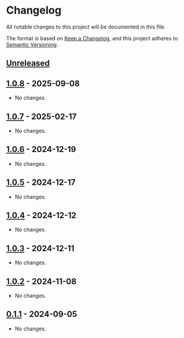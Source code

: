 # Changelog

All notable changes to this project will be documented in this file.

The format is based on [Keep a Changelog](https://keepachangelog.com/en/1.1.0/),
and this project adheres to [Semantic Versioning](https://semver.org/spec/v2.0.0.html).

## [Unreleased]

## [1.0.8] - 2025-09-08

- No changes.

## [1.0.7] - 2025-02-17

- No changes.

## [1.0.6] - 2024-12-19

- No changes.

## [1.0.5] - 2024-12-17

- No changes.

## [1.0.4] - 2024-12-12

- No changes.

## [1.0.3] - 2024-12-11

- No changes.

## [1.0.2] - 2024-11-08

- No changes.

## [0.1.1] - 2024-09-05

- No changes.

[unreleased]: https://github.com/heroku/buildpacks-frontend-web/compare/v1.0.8...HEAD
[1.0.8]: https://github.com/heroku/buildpacks-frontend-web/compare/v1.0.7...v1.0.8
[1.0.7]: https://github.com/heroku/buildpacks-frontend-web/compare/v1.0.6...v1.0.7
[1.0.6]: https://github.com/heroku/buildpacks-frontend-web/compare/v1.0.5...v1.0.6
[1.0.5]: https://github.com/heroku/buildpacks-frontend-web/compare/v1.0.4...v1.0.5
[1.0.4]: https://github.com/heroku/buildpacks-frontend-web/compare/v1.0.3...v1.0.4
[1.0.3]: https://github.com/heroku/buildpacks-frontend-web/compare/v1.0.2...v1.0.3
[1.0.2]: https://github.com/heroku/buildpacks-frontend-web/compare/v0.1.1...v1.0.2
[0.1.1]: https://github.com/heroku/buildpacks-frontend-web/releases/tag/v0.1.1
